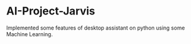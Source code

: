 # AI-Project-Jarvis
Implemented some features of desktop assistant on python using some Machine Learning.
